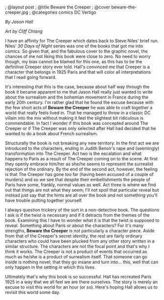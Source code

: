 ; @layout post
; @title Beware the Creeper
; @cover beware-the-creeper.jpg
; @categories comics DC Vertigo

_By Jason Hall_

_Art by Cliff Chiang_

I have an affinity for The Creeper which dates back to Steve Niles' brief run. Niles' _30 Days of Night_ series was one of the books that got me into comics. So given that, and the fabulous cover to the graphic novel, the chances of me not liking this book were close to zero. No need to worry though, my bias cannot be blamed for this one, as this has to be the definitive Creeper story ever told. Hall's convinced me that Creeper is a character that belongs in 1925 Paris and that will color all interpretations that I read going forward.

It's interesting that this is the case, because about half way through the book it became apparent to me that Jason Hall really just wanted to write about the surrealism and the bohemian movement in France during the early 20th century. I'm rather glad that he found the excuse because with the few short acts of **Beware the Creeper** he was able to craft together a world that really feels lived in. That he managed to throw in a classic DC villain into the mix without making it feel the slightest bit ridiculous is commendable. In fact I wonder if this book was concepted around The Creeper or if The Creeper was only selected after Hall had decided that he wanted to do a book about French surrealism.

Structurally the book is not breaking any new territory. In the first act we are introduced to the characters, ending in Judith Benoir's rape and (seemingly) transformation into The Creeper. Act two is the escalation and what happens to Paris as a result of The Creeper coming on to the scene. At first they openly embrace him/her as she/he seems to represent the surrealist rejection of the ordinary. By the end of the second act, however, the feeling is that The Creeper has gone too far (having been accused of a couple of murders) and so we see that despite their embellishments the people of Paris have some, frankly, normal values as well. Act three is where we find out that things are not what they seem; I'll not spoil that particular reveal but instead just say that the hints are all over the book and not something you'll have trouble putting together yourself.

I always question trickery of the sort in a non-detective book. The questions I ask is if the twist is necessary and if it detracts from the themes of the book. Examining this I have to wonder what it is that the twist is supposed to reveal. Something about Paris or about the characters? For it's many strengths, **Beware the Creeper** is not particularly a character piece. Aside from that of the Creeper's secret identity, the rest are fairly ordinary characters who could have been plucked from any other story written in a similar structure. The characters are not the focal point and that's why I think it works. The Creeper is not a product of events that occurred as much as he/she is a product of surrealism itself. That someone can go inside is nothing novel; that they go insane and turn into... this, well that can only happen in the setting in which this lives.

Ultimately that's why this book is so successful. Hall has recreated Paris 1925 in a way that we all feel we are there ourselves. The story is merely an excuse to visit this world for an hour (or so). Here's hoping Hall allows us to revisit this world some day.
